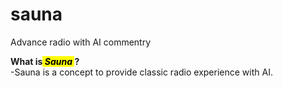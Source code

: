 # sauna
Advance radio with AI commentry

**What is<mark> _Sauna_ </mark> ?**  
-Sauna is a concept to provide classic radio experience with AI.

